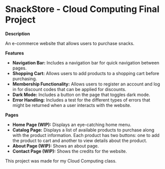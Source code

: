 # SnackStore - Cloud Computing Final Project

**Description**

An e-commerce website that allows users to purchase snacks.

**Features**

- **Navigation Bar:** Includes a navigation bar for quick navigation between pages.
- **Shopping Cart:** Allows users to add products to a shopping cart before purchasing.
- **Membership Functionality:** Allows users to register an account and log in for discount codes that can be applied for discounts.
- **Dark Mode:** Includes a button on the page that toggles dark mode.
- **Error Handling:** Includes a test for the different types of errors that might be returned when a user interacts with the website.

**Pages**

- **Home Page (WIP):** Displays an eye-catching home menu.
- **Catalog Page:** Displays a list of available products to purchase along with the product information. Each product has two buttons: one to add the product to cart and another to view details about the product.
- **About Page (WIP):** Shows an about page.
- **Contact Page (WIP):** Shows the credits for the website.

This project was made for my Cloud Computing class.
